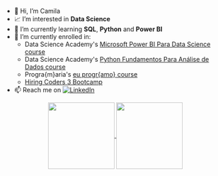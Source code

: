 - 👋 Hi, I’m Camila
- 📈 I’m interested in **Data Science**
- 🌱 I’m currently learning **SQL**, **Python** and **Power BI**
- 🚀 I’m currently enrolled in:
    <ul>
      <li>Data Science Academy's <a href="https://www.datascienceacademy.com.br/course/microsoft-power-bi-para-data-science">Microsoft Power BI Para Data Science course</a></li>
    <li>Data Science Academy's <a href="https://www.datascienceacademy.com.br/course/python-fundamentos">Python Fundamentos Para Análise de Dados course</a></li>
      <li>Progra{m}aria's <a href="https://www.programaria.org/curso-online-euprogramo/">eu progr{amo} course</a></li>
    <li><a href="https://www.hiringcoders.com.br/">Hiring Coders 3 Bootcamp</a></li>
    </ul>
- 📫 Reach me on <a href="https://www.linkedin.com/in/camilalm-teixeira/"><img src="https://img.shields.io/badge/Linkedin-0077b5?style=flat&logo=linkedin" alt="LinkedIn" /></a>

<div align=center>
    <a href="https://github.com/alteregocamila">
        <img height="150em" align="center" src="https://github-readme-stats.vercel.app/api?username=alteregocamila&theme=merko&show_icons=true"/>
        <img height="150em" align="center" src="https://github-readme-stats.vercel.app/api/top-langs/?username=alteregocamila&layout=compact&theme=merko"/>
    </a>
</div>

<!---
alteregocamila/alteregocamila is a ✨ special ✨ repository because its `README.md` (this file) appears on your GitHub profile.
You can click the Preview link to take a look at your changes.
--->
